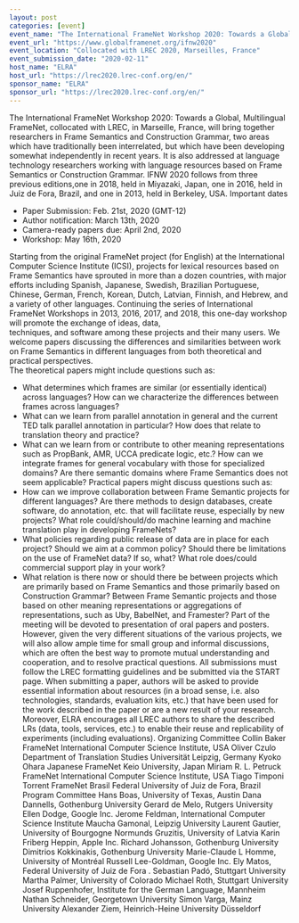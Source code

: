 ```yaml
---
layout: post
categories: [event]
event_name: "The International FrameNet Workshop 2020: Towards a Global, Multilingual FrameNet"
event_url: "https://www.globalframenet.org/ifnw2020"
event_location: "Collocated with LREC 2020, Marseilles, France"
event_submission_date: "2020-02-11"
host_name: "ELRA"
host_url: "https://lrec2020.lrec-conf.org/en/"
sponsor_name: "ELRA"
sponsor_url: "https://lrec2020.lrec-conf.org/en/"
---
```

The International FrameNet Workshop 2020: Towards a Global, 
Multilingual FrameNet, collocated with LREC, in Marseille, France, 
will bring together researchers in Frame Semantics and 
Construction Grammar, two areas which have traditionally been 
interrelated, but which have been developing somewhat 
independently in recent years. It is also addressed at language 
technology researchers working with language resources based 
on Frame Semantics or Construction Grammar. IFNW 2020 
follows from three previous editions,one in 2018, held in Miyazaki, 
Japan, one in 2016, held in Juiz de Fora, Brazil, and one in 2013, 
held in Berkeley, USA.
Important dates
 * Paper Submission: Feb. 21st, 2020 (GMT-12)
 * Author notification: March 13th, 2020
 * Camera-ready papers due: April 2nd, 2020
 * Workshop: May 16th, 2020

Starting from the original FrameNet project (for English) at the 
International Computer Science Institute (ICSI), projects for 
lexical resources based on Frame Semantics have sprouted in 
more than a dozen countries, with major efforts including 
Spanish, Japanese, Swedish, Brazilian Portuguese, Chinese, 
German, French, Korean, Dutch, Latvian, Finnish, and Hebrew, 
and a variety of other languages. Continuing the series of 
International FrameNet Workshops in 2013, 2016, 2017, and 2018, 
this one-day workshop will promote the exchange of ideas, data,  
techniques, and software among these projects and their many 
users. We welcome papers discussing the differences and 
similarities between work on Frame Semantics in different 
languages from both theoretical and practical perspectives.  
The theoretical papers might include questions such as:
 * What determines which frames are similar (or essentially 
identical) across languages? How can we characterize the 
differences between frames across languages?
 * What can we learn from parallel annotation in general and the 
current TED talk parallel annotation in particular?  How does that 
relate to translation theory and practice?
 * What can we learn from or contribute to other meaning 
representations such as PropBank, AMR, UCCA predicate logic, 
etc.?  How can we integrate frames for general vocabulary with 
those for specialized domains? Are there semantic domains 
where Frame Semantics does not seem applicable?
Practical papers might discuss questions such as:
 * How can we improve collaboration between Frame Semantic 
projects for different languages? Are there methods to design 
databases, create software, do annotation, etc. that will facilitate 
reuse, especially by new projects? What role could/should/do 
machine learning and machine translation play in developing 
FrameNets?
 * What policies regarding public release of data are in place for 
each project?  Should we aim at a common policy?  Should there 
be limitations on the use of FrameNet data? If so, what?  What 
role does/could commercial support play in your work? 
 * What relation is there now or should there be between 
projects which are primarily based on Frame Semantics and those 
primarily based on Construction Grammar? Between Frame 
Semantic projects and those based on other meaning 
representations or aggregations of representations, such as Uby, 
BabelNet, and Framester?
Part of the meeting will be devoted to presentation of oral papers 
and posters. However, given the very different situations of the 
various projects, we will also allow ample time for small group and 
informal discussions, which are often the best way to promote 
mutual understanding and cooperation, and to resolve practical 
questions.
All submissions must follow the LREC formatting guidelines and 
be submitted via the START page. When submitting a paper, 
authors will be asked to provide essential information about 
resources (in a broad sense, i.e. also technologies, standards, 
evaluation kits, etc.) that have been used for the work described 
in the paper or are a new result of your research. Moreover, ELRA 
encourages all LREC authors to share the described LRs (data, 
tools, services, etc.) to enable their reuse and replicability of 
experiments (including evaluations).
Organizing Committee
Collin Baker
FrameNet
International Computer Science Institute, USA
Oliver Czulo
Department of Translation Studies
Universität Leipzig, Germany
Kyoko Ohara
Japanese FrameNet
Keio University, Japan
Miriam R. L. Petruck
FrameNet
International Computer Science Institute, USA
Tiago Timponi Torrent
FrameNet Brasil
Federal University of Juiz de Fora, Brazil
Program Committee
Hans Boas, University of Texas, Austin 
Dana Dannells, Gothenburg University
Gerard de Melo, Rutgers University
Ellen Dodge, Google Inc.
Jerome Feldman, International Computer Science Institute
Maucha Gamonal, Leipzig University
Laurent Gautier, University of Bourgogne
Normunds Gruzitis, University of Latvia
Karin Friberg Heppin, Apple Inc.
Richard Johansson, Gothenburg University
Dimitrios Kokkinakis, Gothenburg University
Marie-Claude L Homme, University of Montréal 
Russell Lee-Goldman, Google Inc. 
Ely Matos, Federal University of Juiz de Fora . 
Sebastian Padó, Stuttgart University
Martha Palmer, University of Colorado
Michael Roth, Stuttgart University 
Josef Ruppenhofer, Institute for the German Language, Mannheim 
Nathan Schneider, Georgetown University
Simon Varga, Mainz University
Alexander Ziem, Heinrich-Heine University Düsseldorf 